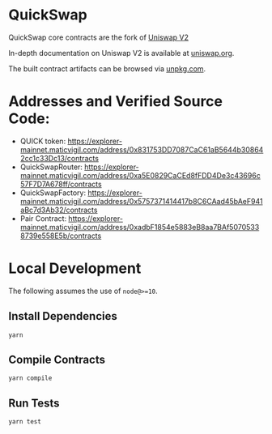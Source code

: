 # QuickSwap

QuickSwap core contracts are the fork of [Uniswap V2](https://github.com/Uniswap/uniswap-v2-core)

In-depth documentation on Uniswap V2 is available at [uniswap.org](https://uniswap.org/docs).

The built contract artifacts can be browsed via [unpkg.com](https://unpkg.com/browse/@uniswap/v2-core@latest/).

# Addresses and Verified Source Code:

- QUICK token: https://explorer-mainnet.maticvigil.com/address/0x831753DD7087CaC61aB5644b308642cc1c33Dc13/contracts
- QuickSwapRouter: https://explorer-mainnet.maticvigil.com/address/0xa5E0829CaCEd8fFDD4De3c43696c57F7D7A678ff/contracts
- QuickSwapFactory: https://explorer-mainnet.maticvigil.com/address/0x5757371414417b8C6CAad45bAeF941aBc7d3Ab32/contracts
- Pair Contract: https://explorer-mainnet.maticvigil.com/address/0xadbF1854e5883eB8aa7BAf50705338739e558E5b/contracts

# Local Development

The following assumes the use of `node@>=10`.

## Install Dependencies

`yarn`

## Compile Contracts

`yarn compile`

## Run Tests

`yarn test`
